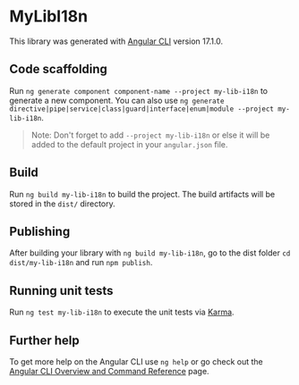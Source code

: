 # MyLibI18n

This library was generated with [Angular CLI](https://github.com/angular/angular-cli) version 17.1.0.

## Code scaffolding

Run `ng generate component component-name --project my-lib-i18n` to generate a new component. You can also use `ng generate directive|pipe|service|class|guard|interface|enum|module --project my-lib-i18n`.
> Note: Don't forget to add `--project my-lib-i18n` or else it will be added to the default project in your `angular.json` file. 

## Build

Run `ng build my-lib-i18n` to build the project. The build artifacts will be stored in the `dist/` directory.

## Publishing

After building your library with `ng build my-lib-i18n`, go to the dist folder `cd dist/my-lib-i18n` and run `npm publish`.

## Running unit tests

Run `ng test my-lib-i18n` to execute the unit tests via [Karma](https://karma-runner.github.io).

## Further help

To get more help on the Angular CLI use `ng help` or go check out the [Angular CLI Overview and Command Reference](https://angular.io/cli) page.
